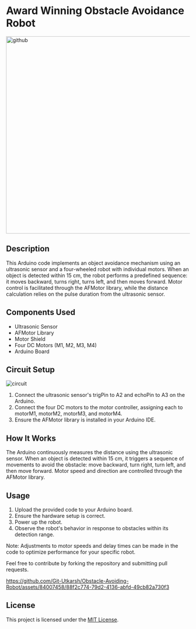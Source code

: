 # Award Winning Obstacle Avoidance Robot
<img width="540" alt="github" src="https://github.com/Git-Utkarsh/Obstacle-Avoiding-Robot/assets/84007458/7aeda056-1576-4711-8bd8-979557bbe6c9">

## Description

This Arduino code implements an object avoidance mechanism using an ultrasonic sensor and a four-wheeled robot with individual motors. When an object is detected within 15 cm, the robot performs a predefined sequence: it moves backward, turns right, turns left, and then moves forward. Motor control is facilitated through the AFMotor library, while the distance calculation relies on the pulse duration from the ultrasonic sensor.

## Components Used

- Ultrasonic Sensor
- AFMotor Library
- Motor Shield
- Four DC Motors (M1, M2, M3, M4)
- Arduino Board

## Circuit Setup

![circuit](https://github.com/Git-Utkarsh/Obstacle-Avoiding-Robot/assets/84007458/781412bb-f07f-4280-b765-7d485bdd2650)

1. Connect the ultrasonic sensor's trigPin to A2 and echoPin to A3 on the Arduino.
2. Connect the four DC motors to the motor controller, assigning each to motorM1, motorM2, motorM3, and motorM4.
3. Ensure the AFMotor library is installed in your Arduino IDE.

## How It Works

The Arduino continuously measures the distance using the ultrasonic sensor. When an object is detected within 15 cm, it triggers a sequence of movements to avoid the obstacle: move backward, turn right, turn left, and then move forward. Motor speed and direction are controlled through the AFMotor library.

## Usage

1. Upload the provided code to your Arduino board.
2. Ensure the hardware setup is correct.
3. Power up the robot.
4. Observe the robot's behavior in response to obstacles within its detection range.

Note: Adjustments to motor speeds and delay times can be made in the code to optimize performance for your specific robot.

Feel free to contribute by forking the repository and submitting pull requests.


https://github.com/Git-Utkarsh/Obstacle-Avoiding-Robot/assets/84007458/88f2c774-79d2-4136-abfd-49cb82a730f3



## License

This project is licensed under the [MIT License](LICENSE).
